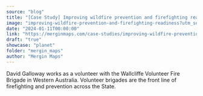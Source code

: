 ```yaml
---
source: "blog"
title: "[Case Study] Improving wildfire prevention and firefighting readiness"
image: "improving-wildfire-prevention-and-firefighting-readiness?utm_source=qgis"
date: "2024-01-11T00:00:00"
link: "https://merginmaps.com/case-studies/improving-wildfire-prevention-and-firefighting-readiness?utm_source=qgis"
draft: "true"
showcase: "planet"
folder: "mergin_maps"
author: "Mergin Maps"
---
```


David Galloway works as a volunteer with the Wallcliffe Volunteer Fire Brigade in Western Australia. Volunteer brigades are the front line of firefighting and prevention across the State.
